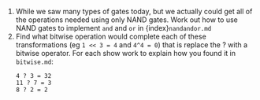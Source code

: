 1. While we saw many types of gates today, but we actually could get all of the operations needed using only NAND gates. Work out how to use NAND gates to implement `and` and `or` in {index}`nandandor.md`
1. Find what bitwise operation would complete each of these transformations (eg `1 << 3 = 4` and `4^4 = 0`) that is replace the ? with a bitwise operator. For each show work to explain how you found it in `bitwise.md`:
   ```
   4 ? 3 = 32
   11 ? 7 = 3
   8 ? 2 = 2
   ```